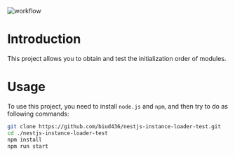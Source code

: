 ![workflow](https://github.com/biud436/nestjs-instance-loader-test/actions/workflows/main.yml/badge.svg)

# Introduction

This project allows you to obtain and test the initialization order of modules.

# Usage

To use this project, you need to install `node.js` and `npm`, and then try to do as following commands:

```sh
git clone https://github.com/biud436/nestjs-instance-loader-test.git
cd ./nestjs-instance-loader-test
npm install
npm run start
```
